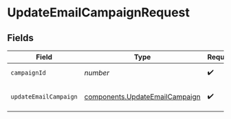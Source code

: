 # UpdateEmailCampaignRequest


## Fields

| Field                                                                            | Type                                                                             | Required                                                                         | Description                                                                      |
| -------------------------------------------------------------------------------- | -------------------------------------------------------------------------------- | -------------------------------------------------------------------------------- | -------------------------------------------------------------------------------- |
| `campaignId`                                                                     | *number*                                                                         | :heavy_check_mark:                                                               | Id of the campaign                                                               |
| `updateEmailCampaign`                                                            | [components.UpdateEmailCampaign](../../models/components/updateemailcampaign.md) | :heavy_check_mark:                                                               | Values to update a campaign                                                      |